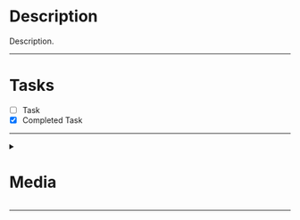 # Description

Description.

---

# Tasks

- [ ] Task
- [x] Completed Task

---

<details><summary><h1>Media</h1></summary>
<p>

<!-- ![Example Media Embed](https://example.com) -->

</p>
</details>

---
